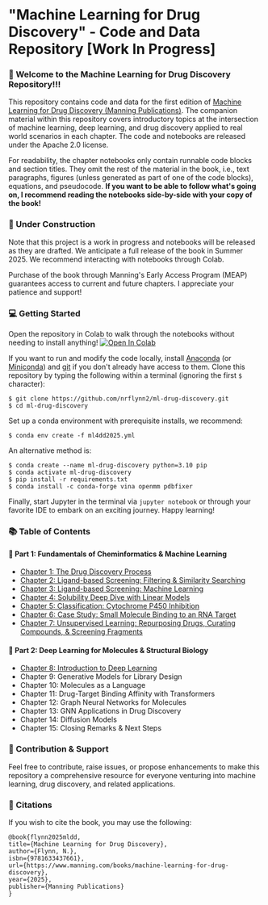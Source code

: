 # "Machine Learning for Drug Discovery" - Code and Data Repository [Work In Progress]

### 👋 Welcome to the Machine Learning for Drug Discovery Repository!!!

This repository contains code and data for the first edition of [Machine Learning for Drug Discovery (Manning Publications)](http://mng.bz/DdVn). The companion material within this repository covers introductory topics at the intersection of machine learning, deep learning, and drug discovery applied to real world scenarios in each chapter. The code and notebooks are released under the Apache 2.0 license. 

For readability, the chapter notebooks only contain runnable code blocks and section titles. They omit the rest of the material in the book, i.e., text paragraphs, figures (unless generated as part of one of the code blocks), equations, and pseudocode. **If you want to be able to follow what's going on, I recommend reading the notebooks side-by-side with your copy of the book!**

### 🚧 Under Construction

Note that this project is a work in progress and notebooks will be released as they are drafted. We anticipate a full release of the book in Summer 2025. We recommend interacting with notebooks through Colab.

Purchase of the book through Manning's Early Access Program (MEAP) guarantees access to current and future chapters. I appreciate your patience and support!

### 💻 Getting Started

Open the repository in Colab to walk through the notebooks without needing to install anything! <a href="https://colab.research.google.com/github/nrflynn2/ml-drug-discovery/blob/main/" target="_parent"><img src="https://colab.research.google.com/assets/colab-badge.svg" alt="Open In Colab"/></a>

If you want to run and modify the code locally, install [Anaconda](https://www.anaconda.com/products/distribution) (or [Miniconda](https://docs.conda.io/en/latest/miniconda.html)) and [git](https://git-scm.com/downloads) if you don't already have access to them. Clone this repository by typing the following within a terminal (ignoring the first `$` character):

    $ git clone https://github.com/nrflynn2/ml-drug-discovery.git
    $ cd ml-drug-discovery

Set up a conda environment with prerequisite installs, we recommend:

    $ conda env create -f ml4dd2025.yml

An alternative method is:

    $ conda create --name ml-drug-discovery python=3.10 pip
    $ conda activate ml-drug-discovery
    $ pip install -r requirements.txt
    $ conda install -c conda-forge vina openmm pdbfixer

Finally, start Jupyter in the terminal via `jupyter notebook` or through your favorite IDE to embark on an exciting journey. Happy learning!

### 📚 Table of Contents

#### 💊 Part 1: Fundamentals of Cheminformatics & Machine Learning
* [Chapter 1: The Drug Discovery Process](https://github.com/nrflynn2/ml-drug-discovery/blob/main/CH01_FLYNN_ML4DD.ipynb)
* [Chapter 2: Ligand-based Screening: Filtering & Similarity Searching](https://github.com/nrflynn2/ml-drug-discovery/blob/main/CH02_FLYNN_ML4DD.ipynb)
* [Chapter 3: Ligand-based Screening: Machine Learning](https://github.com/nrflynn2/ml-drug-discovery/blob/main/CH03_FLYNN_ML4DD.ipynb)
* [Chapter 4: Solubility Deep Dive with Linear Models](https://github.com/nrflynn2/ml-drug-discovery/blob/main/CH04_FLYNN_ML4DD.ipynb)
* [Chapter 5: Classification: Cytochrome P450 Inhibition](https://github.com/nrflynn2/ml-drug-discovery/blob/main/CH05_FLYNN_ML4DD.ipynb)
* [Chapter 6: Case Study: Small Molecule Binding to an RNA Target](https://github.com/nrflynn2/ml-drug-discovery/blob/main/CH06_FLYNN_ML4DD.ipynb)
* [Chapter 7: Unsupervised Learning: Repurposing Drugs, Curating Compounds, & Screening Fragments](https://github.com/nrflynn2/ml-drug-discovery/blob/main/CH07_FLYNN_ML4DD.ipynb)

#### 🧬 Part 2: Deep Learning for Molecules & Structural Biology
* [Chapter 8: Introduction to Deep Learning](https://github.com/nrflynn2/ml-drug-discovery/blob/main/CH08_FLYNN_ML4DD.ipynb)
* Chapter 9: Generative Models for Library Design
* Chapter 10: Molecules as a Language
* Chapter 11: Drug-Target Binding Affinity with Transformers
* Chapter 12: Graph Neural Networks for Molecules
* Chapter 13: GNN Applications in Drug Discovery
* Chapter 14: Diffusion Models
* Chapter 15: Closing Remarks & Next Steps

### 👥 Contribution & Support

Feel free to contribute, raise issues, or propose enhancements to make this repository a comprehensive resource for everyone venturing into machine learning, drug discovery, and related applications.

### 🔎 Citations

If you wish to cite the book, you may use the following:

```
@book{flynn2025mldd,
title={Machine Learning for Drug Discovery},
author={Flynn, N.},
isbn={9781633437661},
url={https://www.manning.com/books/machine-learning-for-drug-discovery},
year={2025},
publisher={Manning Publications}
}
```